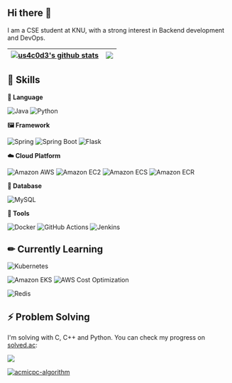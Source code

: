 <!--
**us4c0d3/us4c0d3** is a ✨ _special_ ✨ repository because its `README.md` (this file) appears on your GitHub profile.
-->

## Hi there 👋

I am a CSE student at KNU, with a strong interest in Backend development and DevOps.


| <a href="https://github.com/anuraghazra/github-readme-stats"><img align="center" src="https://github-readme-stats.vercel.app/api?username=us4c0d3&show_icons=true&include_all_commits=true&theme=buefy&hide_border=true" alt="us4c0d3's github stats" /></a> | <a href="https://github.com/anuraghazra/github-readme-stats"><img align="center" src="https://github-readme-stats.vercel.app/api/top-langs/?username=us4c0d3&layout=compact&theme=buefy&hide_border=true" /></a> |
| ------------- | ------------- |

## 💎 Skills

**📖 Language**

![Java](https://img.shields.io/badge/Java-007396?style=for-the-badge&logo=java&logoColor=white)
![Python](https://img.shields.io/badge/Python-3776AB?style=for-the-badge&logo=Python&logoColor=white)

**🖼️ Framework**

![Spring](https://img.shields.io/badge/Spring-6DB33F.svg?&style=for-the-badge&logo=Spring&logoColor=white)
![Spring Boot](https://img.shields.io/badge/Spring%20Boot-6DB33F.svg?&style=for-the-badge&logo=Spring%20Boot&logoColor=white)
![Flask](https://img.shields.io/badge/Flask-%23000.svg?style=for-the-badge&logo=flask&logoColor=white)

**☁️ Cloud Platform**

![Amazon AWS](https://img.shields.io/badge/Amazon%20AWS-232F3E.svg?&style=for-the-badge&logo=amazonaws&logoColor=white)
![Amazon EC2](https://img.shields.io/badge/Amazon%20EC2-FF9900.svg?&style=for-the-badge&logo=amazonec2&logoColor=white)
![Amazon ECS](https://img.shields.io/badge/Amazon%20ECS-FF9900.svg?&style=for-the-badge&logo=amazonecs&logoColor=white)
![Amazon ECR](https://img.shields.io/badge/Amazon%20ECR-FF9900.svg?&style=for-the-badge&logo=amazoneks&logoColor=white)

**💾 Database**

![MySQL](https://img.shields.io/badge/MySQL-4479A1.svg?&style=for-the-badge&logo=mysql&logoColor=white)

**🔨 Tools**

![Docker](https://img.shields.io/badge/Docker-2496ED?style=for-the-badge&logo=Docker&logoColor=white)
![GitHub Actions](https://img.shields.io/badge/github%20actions-%232671E5.svg?style=for-the-badge&logo=githubactions&logoColor=white)
![Jenkins](https://img.shields.io/badge/jenkins-%232C5263.svg?style=for-the-badge&logo=jenkins&logoColor=white)

## ✏ Currently Learning

![Kubernetes](https://img.shields.io/badge/kubernetes-326CE5.svg?&style=for-the-badge&logo=kubernetes&logoColor=white)

![Amazon EKS](https://img.shields.io/badge/Amazon%20EKS-FF9900.svg?&style=for-the-badge&logo=amazoneks&logoColor=white)
![AWS Cost Optimization](https://img.shields.io/badge/AWS-Cost%20Optimization-232F3E?style=for-the-badge&logo=amazonaws&logoColor=white)

![Redis](https://img.shields.io/badge/Redis-DC382D?style=for-the-badge&logo=redis&logoColor=white)



## ⚡ Problem Solving

I'm solving with C, C++ and Python.
You can check my progress on [solved.ac](https://solved.ac/akame312):

<a href=https://solved.ac/akame312><img align="center" src="http://mazassumnida.wtf/api/v2/generate_badge?boj=akame312"></a>

[![acmicpc-algorithm](https://github-readme-stats.vercel.app/api/pin/?username=us4c0d3&repo=acmicpc-algorithm&theme=white)](https://github.com/us4c0d3/acmicpc-algorithm)
